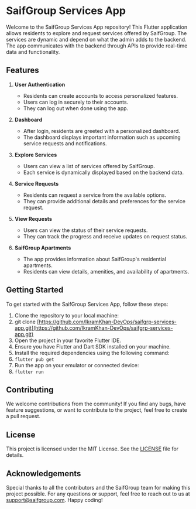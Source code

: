 
# SaifGroup Services App

Welcome to the SaifGroup Services App repository! This Flutter application allows residents to explore and request services offered by SaifGroup. The services are dynamic and depend on what the admin adds to the backend. The app communicates with the backend through APIs to provide real-time data and functionality.

## Features

1. **User Authentication**
    - Residents can create accounts to access personalized features.
    - Users can log in securely to their accounts.
    - They can log out when done using the app.

2. **Dashboard**
    - After login, residents are greeted with a personalized dashboard.
    - The dashboard displays important information such as upcoming service requests and notifications.

3. **Explore Services**
    - Users can view a list of services offered by SaifGroup.
    - Each service is dynamically displayed based on the backend data.

4. **Service Requests**
    - Residents can request a service from the available options.
    - They can provide additional details and preferences for the service request.

5. **View Requests**
    - Users can view the status of their service requests.
    - They can track the progress and receive updates on request status.

6. **SaifGroup Apartments**
    - The app provides information about SaifGroup's residential apartments.
    - Residents can view details, amenities, and availability of apartments.


## Getting Started

To get started with the SaifGroup Services App, follow these steps:

1. Clone the repository to your local machine:
2. git clone [https://github.com/IkramKhan-DevOps/saifgrp-services-app.git](https://github.com/IkramKhan-DevOps/saifgrp-services-app.git)
3. Open the project in your favorite Flutter IDE.
4. Ensure you have Flutter and Dart SDK installed on your machine.
5. Install the required dependencies using the following command:
6. `flutter pub get`
7. Run the app on your emulator or connected device:
8. `flutter run`


## Contributing

We welcome contributions from the community! If you find any bugs, have feature suggestions, or want to contribute to the project, feel free to create a pull request.

## License

This project is licensed under the MIT License. See the [LICENSE](LICENSE) file for details.

## Acknowledgements

Special thanks to all the contributors and the SaifGroup team for making this project possible.
For any questions or support, feel free to reach out to us at [support@saifgroup.com](mailto:support@saifgroup.com).
Happy coding!

